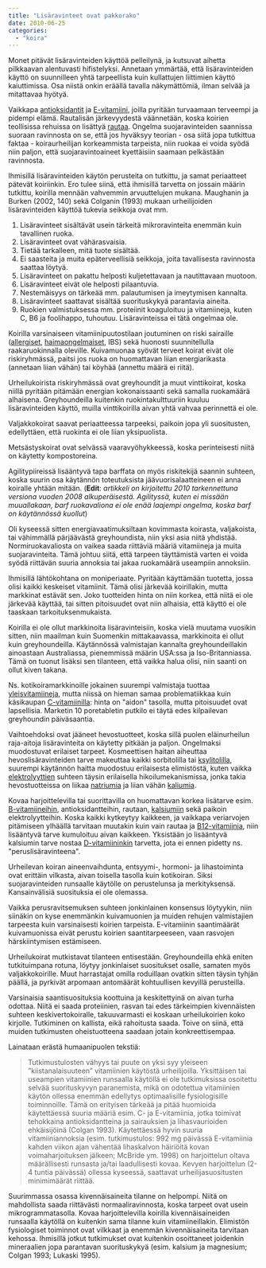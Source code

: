 ```yaml
---
title: "Lisäravinteet ovat pakkorako"
date: 2010-06-25
categories: 
  - "koira"
---
```


Monet pitävät lisäravinteiden käyttöä pelleilynä, ja kutsuvat aihetta pilkkaavan alentuvasti hifistelyksi. Annetaan ymmärtää, että lisäravinteiden käyttö on suunnilleen yhtä tarpeellista kuin kullattujen liittimien käyttö kaiuttimissa. Osa niistä onkin eräällä tavalla näkymättömiä, ilman selvää ja mitattavaa hyötyä.

<!--more-->

Vaikkapa [antioksidantit](https://www.katiska.eu/tieto/koira-tarve-vitamiini/antioksidantit/) ja [E-vitamiini](https://www.katiska.eu/tieto/e-vitamiini/koira-e-vitamiini/), joilla pyritään turvaamaan terveempi ja pidempi elämä. Rautalisän järkevyydestä väännetään, koska koirien teollisissa rehuissa on lisättyä [rautaa](https://www.katiska.eu/tieto/ravitsemus/rauta-ja-koiran-ruokinta/). Ongelma suojaravinteiden saannissa suoraan ravinnosta on se, että jos hyväksyy teorian - osa siitä jopa tutkittua faktaa - koiraurheilijan korkeammista tarpeista, niin ruokaa ei voida syödä niin paljon, että suojaravintoaineet kyettäisiin saamaan pelkästään ravinnosta.

Ihmisillä lisäravinteiden käytön perusteita on tutkittu, ja samat periaatteet pätevät koiriinkin. Ero tulee siinä, että ihmisillä tarvetta on jossain määrin tutkittu, koirilla mennään vahvemmin arvuuttelujen mukana. Maughanin ja Burken (2002, 140) sekä Colganin (1993) mukaan urheilijoiden lisäravinteiden käyttöä tukevia seikkoja ovat mm.

1. Lisäravinteet sisältävät usein tärkeitä mikroravinteita enemmän kuin tavallinen ruoka.
2. Lisäravinteet ovat vähärasvaisia.
3. Tietää tarkalleen, mitä tuote sisältää.
4. Ei saasteita ja muita epäterveellisiä seikkoja, joita tavallisesta ravinnosta saattaa löytyä.
5. Lisäravinteet on pakattu helposti kuljetettavaan ja nautittavaan muotoon.
6. Lisäravinteet eivät ole helposti pilaantuvia.
7. Nestemäisyys on tärkeää mm. palautumisen ja imeytymisen kannalta.
8. Lisäravinteet saattavat sisältää suorituskykyä parantavia aineita.
9. Ruokien valmistuksessa mm. proteiinit koaguloituu ja vitamiineja, kuten C, B6 ja foolihappo, tuhoutuu. Lisäravinteissa ei tätä ongelmaa ole.

Koirilla varsinaiseen vitamiinipuutostilaan joutuminen on riski sairaille ([allergiset](https://www.katiska.eu/tieto/koiran-allergia-hiiva-iho/allergia/), [haimaongelmaiset](https://www.katiska.eu/tieto/koira-sairaus-elimet/haima-ja-rasva/), IBS) sekä huonosti suunnitellulla raakaruokinnalla oleville. Kuivamuonaa syövät terveet koirat eivät ole riskiryhmässä, paitsi jos ruoka on huomattavan liian energiarikasta (annetaan liian vähän) tai köyhää (annettu määrä ei riitä).

Urheilukoirista riskiryhmässä ovat greyhoundit ja muut vinttikoirat, koska niillä pyritään pitämään energian kokonaissaanti sekä samalla ruokamäärä alhaisena. Greyhoundeilla kuitenkin ruokintakulttuuriin kuuluu lisäravinteiden käyttö, muilla vinttikoirilla aivan yhtä vahvaa perinnettä ei ole.

Valjakkokoirat saavat periaatteessa tarpeeksi, paikoin jopa yli suositusten, edellyttäen, että ruokinta ei ole liian yksipuolista.

Metsästyskoirat ovat selvässä vaaravyöhykkeessä, koska perinteisesti niitä on käytetty kompostoreina.

Agilitypiireissä lisääntyvä tapa barffata on myös riskitekijä saannin suhteen, koska suurin osa käytännön toteutuksista jäävuorisalaatteineen ei anna koiralle yhtään mitään. (**Edit**: _artikkeli on kirjoitettu 2010 tarkennettuna versiona vuoden 2008 alkuperäisestä. Agilityssä, kuten ei missään muuallakaan, barf ruokavaliona ei ole enää laajempi ongelma, koska barf on käytännössä kuollut_)

Oli kyseessä sitten energiavaatimuksiltaan kovimmasta koirasta, valjakoista, tai vähimmällä pärjäävästä greyhoundista, niin yksi asia niitä yhdistää. Normiruokavaliosta on vaikea saada riittäviä määriä vitamiineja ja muita suojaravinteita. Tämä johtuu siitä, että tarpeen täyttämistä varten ei voida syödä riittävän suuria annoksia tai jakaa ruokamäärä useampiin annoksiin.

Ihmisillä lähtökohtana on moniperiaate. Pyritään käyttämään tuotetta, jossa olisi kaikki keskeiset vitamiinit. Tämä olisi järkevää koirillakin, mutta markkinat estävät sen. Joko tuotteiden hinta on niin korkea, että niitä ei ole järkevää käyttää, tai sitten pitoisuudet ovat niin alhaisia, että käyttö ei ole taaskaan tarkoituksenmukaista.

Koirilla ei ole ollut markkinoita lisäravinteisiin, koska vielä muutama vuosikin sitten, niin maailman kuin Suomenkin mittakaavassa, markkinoita ei ollut kuin greyhoundeilla. Käytännössä valmistajan kannalta greyhoundeillakin ainoastaan Australiassa, pienemmissä määrin USA:ssa ja Iso-Britanniassa. Tämä on tuonut lisäksi sen tilanteen, että vaikka halua olisi, niin saanti on ollut kiven takana.

Ns. kotikoiramarkkinoille jokainen suurempi valmistaja tuottaa [yleisvitamiineja](https://www.katiska.eu/tieto/monivitamiinit-ja-mineraalit/mika-monivitamiineissa-maaraa/), mutta niissä on hieman samaa problematiikkaa kuin käsikaupan [C-vitamiinilla](https://www.katiska.eu/tieto/c-vitamiini/c-vitamiini/): hinta on "aidon" tasolla, mutta pitoisuudet ovat lapsellisia. Marketin 10 poretabletin putkilo ei täytä edes kilpailevan greyhoundin päiväsaantia.

Vaihtoehdoksi ovat jääneet hevostuotteet, koska sillä puolen eläinurheilun raja-aitoja lisäravinteita on käytetty pitkään ja paljon. Ongelmaksi muodostuvat erilaiset tarpeet. Kosmeettisen haitan aiheuttaa hevoslisäravinteiden tarve makeuttaa kaikki sorbitolilla tai [ksylitolilla](https://www.katiska.eu/tieto/myrkyt-ja-riskit/ksylitoli/), suurempi käytännön haitta muodostuu erilaisesta elimistöstä, kuten vaikka [elektrolyyttien](https://www.katiska.eu/tieto/monivitamiinit-ja-mineraalit/hevosten-monimineraalit-koiralla/) suhteen täysin erilaisella hikoilumekanismissa, jonka takia hevostuotteissa on liikaa [natriumia](https://www.katiska.eu/tieto/koira-tarve-mineraali/natrium/) ja liian vähän [kaliumia](https://www.katiska.eu/tieto/koira-tarve-mineraali/kalium/).

Kovaa harjoittelevilla tai suorittavilla on huomattavan korkea lisätarve esim. [B-vitamiineihin](https://www.katiska.eu/tieto/b-vitamiinit/b-vitamiinit-lyhyesti/), antioksidantteihin, rautaan, [kalsiumiin](https://www.katiska.eu/tieto/kalsium/kalsium/) sekä paikoin elektrolyytteihin. Koska kaikki kytkeytyy kaikkeen, ja vaikkapa veriarvojen pitämiseen ylhäällä tarvitaan muutakin kuin vain rautaa ja [B12-vitamiinia](https://www.katiska.eu/tieto/b-vitamiinit/b12-vitamiini-kobalamiini/), niin lisääntyvä tarve kumuloituu aivan kaikkeen. Yksistään jo lisääntyvä kalsiumin tarve nostaa [D-vitamiininkin](https://www.katiska.eu/tieto/d-vitamiini/d-vitamiini/) tarvetta, jota ei ennen pidetty ns. "peruslisäravinteena".

Urheilevan koiran aineenvaihdunta, entsyymi-, hormoni- ja lihastoiminta ovat erittäin vilkasta, aivan toisella tasolla kuin kotikoiran. Siksi suojaravinteiden runsaalle käytölle on perustelunsa ja merkityksensä. Kansainvälisiä suosituksia ei ole olemassa.

Vaikka perusravitsemuksen suhteen jonkinlainen konsensus löytyykin, niin siinäkin on kyse enemmänkin kuivamuonien ja muiden rehujen valmistajien tarpeesta kuin varsinaisesti koirien tarpeista. E-vitamiinin saantimäärät kuivamuonissa eivät perustu koirien saantitarpeeseen, vaan rasvojen härskiintymisen estämiseen.

Urheilukoirat mutkistavat tilanteen entisestään. Greyhoundeilla ehkä eniten tutkituimpana rotuna, löytyy jonkinlaiset suositukset osalle, samaten myös valjakkokoirille. Muut harrastajat omilla roduillaan ovatkin sitten täysin tyhjän päällä, ja pyrkivät arpomaan antomäärät kohtuullisen kevyillä perusteilla.

Varsinaisia saantisuosituksia koottuina ja keskitettyinä on aivan turha odottaa. Niitä ei saada proteiinien, rasvan tai edes tärkeimpien kivennäisten suhteen keskivertokoiralle, takuuvarmasti ei koskaan urheilukoirien koko kirjolle. Tutkiminen on kallista, eikä rahoitusta saada. Toive on siinä, että muiden tutkimusten oheistuotteena saadaan jotain konkreettisempaa.

Lainataan erästä humaanipuolen tekstiä:

> Tutkimustulosten vähyys tai puute on yksi syy yleiseen ”kiistanalaisuuteen” vitamiinien käytöstä urheilijoilla. Yksittäisen tai useampien vitamiinien runsaalla käytöllä ei ole tutkimuksissa osoitettu selvää suorituskyvyn paranemista, mikä on odotettua vitamiinien käytön ollessa enemmän edellytys optimaalisille fysiologisille toiminnoille. Tämä on erityisen tärkeää ja pitää huomioida käytettäessä suuria määriä esim. C- ja E-vitamiinia, jotka toimivat tehokkaina antioksidantteina ja sairauksien ja lihasvaurioiden ehkäisijöinä (Colgan 1993). Käytettäessä hyvin suuria vitamiiniannoksia (esim. tutkimustulos: 992 mg päivässä E-vitamiinia kahden viikon ajan vähentää lihaskalvon häiriöitä kovan voimaharjoituksen jälkeen; McBride ym. 1998) on harjoittelun oltava määrällisesti runsasta ja/tai laadullisesti kovaa. Kevyen harjoittelun (2-4 tuntia päivässä) ollessa kyseessä, saattavat urheilijasuositusten minimimäärät riittää.

Suurimmassa osassa kivennäisaineita tilanne on helpompi. Niitä on mahdollista saada riittävästi normaaliravinnosta, koska tarpeet ovat usein mikrogrammatasolla. Kovaa harjoittelevilla koirilla kivennäisaineiden runsaalla käytöllä on kuitenkin sama tilanne kuin vitamiineillakin. Elimistön fysiologiset toiminnot ovat vilkkaat ja enemmän kivennäisaineita tarvitaan kehossa. Ihmisillä jotkut tutkimukset ovat kuitenkin osoittaneet joidenkin mineraalien jopa parantavan suorituskykyä (esim. kalsium ja magnesium; Colgan 1993; Lukaski 1995).
